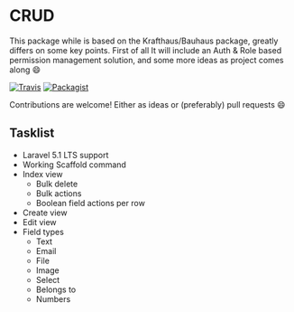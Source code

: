 # CRUD

This package while is based on the Krafthaus/Bauhaus package, greatly differs on some key points. First of all It will include an Auth & Role based permission management solution, and some more ideas as project comes along :smile:

[![Travis](https://img.shields.io/travis/BlackfyreStudio/crud.svg?style=flat-square)](https://travis-ci.org/BlackfyreStudio/crud) [![Packagist](https://img.shields.io/packagist/dt/blackfyrestudio/crud.svg?style=flat-square)](https://packagist.org/packages/blackfyrestudio/crud) 

Contributions are welcome! Either as ideas or (preferably) pull requests :smile:

## Tasklist

* Laravel 5.1 LTS support
* Working Scaffold command
* Index view
  * Bulk delete
  * Bulk actions
  * Boolean field actions per row
* Create view
* Edit view
* Field types
  * Text
  * Email
  * File
  * Image
  * Select
  * Belongs to
  * Numbers
